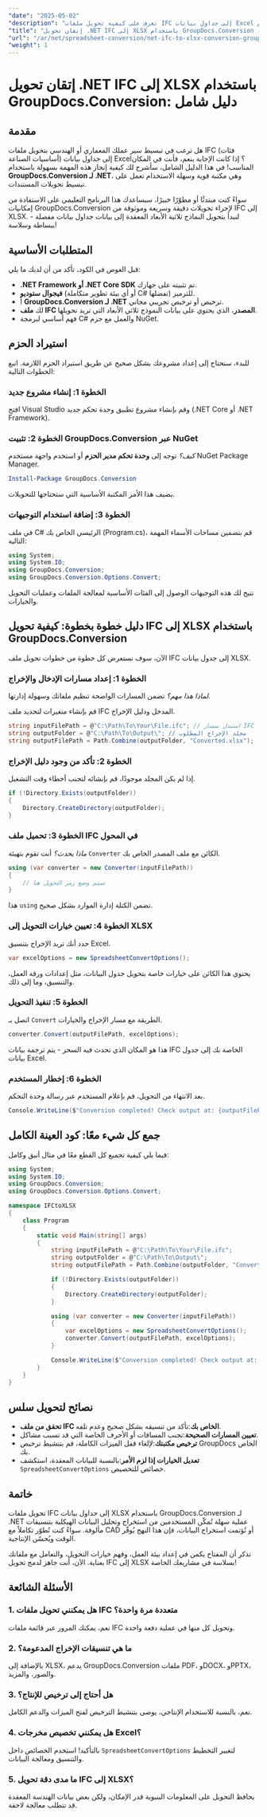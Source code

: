 ```yaml
---
"date": "2025-05-02"
"description": "تعرف على كيفية تحويل ملفات IFC إلى جداول بيانات Excel باستخدام GroupDocs.Conversion في .NET، وهو مثالي للمهندسين المعماريين والمطورين الذين يتطلعون إلى تبسيط سير عمل تحليل البيانات."
"title": "إتقان تحويل .NET IFC إلى XLSX باستخدام GroupDocs.Conversion - دليل شامل"
"url": "/ar/net/spreadsheet-conversion/net-ifc-to-xlsx-conversion-groupdocs/"
"weight": 1
---
```


# إتقان تحويل .NET IFC إلى XLSX باستخدام GroupDocs.Conversion: دليل شامل

## مقدمة

هل ترغب في تبسيط سير عملك المعماري أو الهندسي بتحويل ملفات IFC (فئات أساسيات الصناعة) إلى جداول بيانات Excel؟ إذا كانت الإجابة بنعم، فأنت في المكان المناسب! في هذا الدليل الشامل، سأشرح لك كيفية إنجاز هذه المهمة بسهولة باستخدام **GroupDocs.Conversion لـ .NET**، وهي مكتبة قوية وسهلة الاستخدام تعمل على تبسيط تحويلات المستندات.

سواءً كنت مبتدئًا أو مطوّرًا خبيرًا، سيساعدك هذا البرنامج التعليمي على الاستفادة من إمكانيات GroupDocs.Conversion لإجراء تحويلات دقيقة وسريعة وموثوقة من IFC إلى XLSX. لنبدأ بتحويل النماذج ثلاثية الأبعاد المعقدة إلى بيانات جداول بيانات مفصلة - ببساطة وسلاسة!


## المتطلبات الأساسية

قبل الغوص في الكود، تأكد من أن لديك ما يلي:

- **.NET Framework أو .NET Core SDK** تم تثبيته على جهازك.
- **فيجوال ستوديو** (أو أي بيئة تطوير متكاملة C# تفضلها) للترميز.
- أ **GroupDocs.Conversion لـ .NET** ترخيص أو ترخيص تجريبي مجاني.
- لك **ملف IFC المصدر**، الذي يحتوي على بيانات النموذج ثلاثي الأبعاد التي تريد تحويلها.
- فهم أساسي لبرمجة C# والعمل مع حزم NuGet.


## استيراد الحزم

للبدء، ستحتاج إلى إعداد مشروعك بشكل صحيح عن طريق استيراد الحزم اللازمة. اتبع الخطوات التالية:

### الخطوة 1: إنشاء مشروع جديد

افتح Visual Studio وقم بإنشاء مشروع تطبيق وحدة تحكم جديد (.NET Core أو .NET Framework).

### الخطوة 2: تثبيت GroupDocs.Conversion عبر NuGet

*كيف؟* توجه إلى **وحدة تحكم مدير الحزم** أو استخدم واجهة مستخدم NuGet Package Manager.

```powershell
Install-Package GroupDocs.Conversion
```

يضيف هذا الأمر المكتبة الأساسية التي ستحتاجها للتحويلات.

### الخطوة 3: إضافة استخدام التوجيهات

في ملف C# الرئيسي الخاص بك (Program.cs)، قم بتضمين مساحات الأسماء المهمة التالية:

```csharp
using System;
using System.IO;
using GroupDocs.Conversion;
using GroupDocs.Conversion.Options.Convert;
```

تتيح لك هذه التوجيهات الوصول إلى الفئات الأساسية لمعالجة الملفات وعمليات التحويل والخيارات.


## دليل خطوة بخطوة: كيفية تحويل IFC إلى XLSX باستخدام GroupDocs.Conversion

الآن، سوف نستعرض كل خطوة من خطوات تحويل ملف IFC إلى جدول بيانات XLSX.


### الخطوة 1: إعداد مسارات الإدخال والإخراج

*لماذا هذا مهم؟* تضمن المسارات الواضحة تنظيم ملفاتك وسهولة إدارتها.

قم بإنشاء متغيرات لتحديد ملف IFC المدخل ودليل الإخراج.

```csharp
string inputFilePath = @"C:\Path\To\Your\File.ifc"; // استبدل بمسار IFC الخاص بك
string outputFolder = @"C:\Path\To\Output\"; // مجلد الإخراج المطلوب
string outputFilePath = Path.Combine(outputFolder, "Converted.xlsx");
```

### الخطوة 2: تأكد من وجود دليل الإخراج

إذا لم يكن المجلد موجودًا، قم بإنشائه لتجنب أخطاء وقت التشغيل.

```csharp
if (!Directory.Exists(outputFolder))
{
    Directory.CreateDirectory(outputFolder);
}
```

### الخطوة 3: تحميل ملف IFC في المحول

*ماذا يحدث؟* أنت تقوم بتهيئة `Converter` الكائن مع ملف المصدر الخاص بك.

```csharp
using (var converter = new Converter(inputFilePath))
{
    // سيتم وضع رمز التحويل هنا
}
```

هذا `using` تضمن الكتلة إدارة الموارد بشكل صحيح.

### الخطوة 4: تعيين خيارات التحويل إلى XLSX

حدد أنك تريد الإخراج بتنسيق Excel.

```csharp
var excelOptions = new SpreadsheetConvertOptions();
```

يحتوي هذا الكائن على خيارات خاصة بتحويل جدول البيانات، مثل إعدادات ورقة العمل، والتنسيق، وما إلى ذلك.

### الخطوة 5: تنفيذ التحويل

اتصل بـ `Convert` الطريقة مع مسار الإخراج والخيارات.

```csharp
converter.Convert(outputFilePath, excelOptions);
```

هذا هو المكان الذي تحدث فيه السحر - يتم ترجمة بيانات IFC الخاصة بك إلى جدول بيانات Excel.

### الخطوة 6: إخطار المستخدم

بعد الانتهاء من التحويل، قم بإعلام المستخدم عبر رسالة وحدة التحكم.

```csharp
Console.WriteLine($"Conversion completed! Check output at: {outputFilePath}");
```


## جمع كل شيء معًا: كود العينة الكامل

فيما يلي كيفية تجميع كل القطع معًا في مثال أنيق وكامل:

```csharp
using System;
using System.IO;
using GroupDocs.Conversion;
using GroupDocs.Conversion.Options.Convert;

namespace IFCtoXLSX
{
    class Program
    {
        static void Main(string[] args)
        {
            string inputFilePath = @"C:\Path\To\Your\File.ifc";
            string outputFolder = @"C:\Path\To\Output\";
            string outputFilePath = Path.Combine(outputFolder, "Converted.xlsx");

            if (!Directory.Exists(outputFolder))
            {
                Directory.CreateDirectory(outputFolder);
            }

            using (var converter = new Converter(inputFilePath))
            {
                var excelOptions = new SpreadsheetConvertOptions();
                converter.Convert(outputFilePath, excelOptions);
            }

            Console.WriteLine($"Conversion completed! Check output at: {outputFilePath}");
        }
    }
}
```


## نصائح لتحويل سلس

- **تحقق من ملف IFC الخاص بك**:تأكد من تنسيقه بشكل صحيح وعدم تلفه.
- **تعيين المسارات الصحيحة**:تجنب المسافات أو الأحرف الخاصة التي قد تسبب مشاكل.
- **ترخيص مكتبتك**:لإلغاء قفل الميزات الكاملة، قم بتنشيط ترخيص GroupDocs الخاص بك.
- **تعديل الخيارات إذا لزم الأمر**:بالنسبة للبيانات المعقدة، استكشف `SpreadsheetConvertOptions` خصائص للتخصيص.


## خاتمة

تحويل ملفات IFC إلى جداول بيانات XLSX باستخدام GroupDocs.Conversion لـ .NET عملية سهلة تُمكّن المستخدمين من استخراج وتحليل البيانات الهيكلية بتنسيقات مألوفة. سواءً كنت تُطوّر تكاملاً مع CAD أو تُؤتمت استخراج البيانات، فإن هذا النهج يُوفّر الوقت ويُحسّن الإنتاجية.

تذكر أن المفتاح يكمن في إعداد بيئة العمل، وفهم خيارات التحويل، والتعامل مع ملفاتك بعناية. الآن، أنت جاهز لدمج تحويل IFC إلى XLSX بسلاسة في مشاريعك الخاصة!

## الأسئلة الشائعة

### 1. هل يمكنني تحويل ملفات IFC متعددة مرة واحدة؟

نعم، يمكنك المرور عبر قائمة ملفات IFC وتحويل كل منها في عملية دفعة واحدة.

### 2. ما هي تنسيقات الإخراج المدعومة؟

بالإضافة إلى XLSX، يدعم GroupDocs.Conversion ملفات PDF، وDOCX، وPPTX، والصور، والمزيد.

### 3. هل أحتاج إلى ترخيص للإنتاج؟

نعم، بالنسبة للاستخدام الإنتاجي، يوصى بتنشيط الترخيص لفتح الميزات والدعم الكامل.

### 4. هل يمكنني تخصيص مخرجات Excel؟

بالتأكيد! استخدم الخصائص داخل `SpreadsheetConvertOptions` لتغيير التخطيط والتنسيق ومعالجة البيانات.

### 5. ما مدى دقة تحويل IFC إلى XLSX؟

يحافظ التحويل على المعلومات البنيوية قدر الإمكان، ولكن بعض بيانات الهندسة المعقدة قد تتطلب معالجة لاحقة.